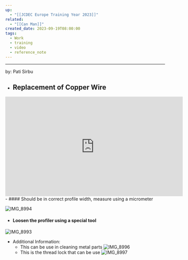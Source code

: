 ```yaml
---
up:
  - "[[JCDEC Europe Training Year 2023]]"
related:
  - "[[Can Man]]"
created_date: 2023-09-19T08:00:00
tags:
  - Work
  - training
  - video
  - reference_note
---
```

---
by: Pati Sirbu


- ## Replacement of Copper Wire

<iframe width="560" height="315" src="https://www.youtube-nocookie.com/embed/jNb4dMExzuA?si=M2eDvdzs8s2sYHQ5" title="YouTube video player" frameborder="0" allow="accelerometer; autoplay; clipboard-write; encrypted-media; gyroscope; picture-in-picture; web-share" allowfullscreen></iframe>
- #### Should be in correct profile width, measure using a micrometer

![IMG_8994](https://i.imgur.com/619JNjf.jpg)

- #### Loosen the profiler using a special tool
![IMG_8993](https://i.imgur.com/1biqThE.jpg)



- Additional Information:
	- This can be use in cleaning metal parts
	![IMG_8996](https://i.imgur.com/sm7QIUR.jpg)
	- This is the thread lock that can be use
	![IMG_8997](https://i.imgur.com/AWnttr5.jpg)

